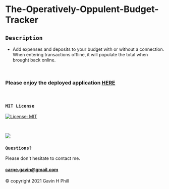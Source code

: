 # The-Operatively-Oppulent-Budget-Tracker

## `Description`

* Add expenses and deposits to your budget with or without a connection. When entering transactions offline, it will populate the total when brought back online.

<br>

### Please enjoy the deployed application [HERE](https://opulent-budget-tracker.herokuapp.com/)
<br>

### `MIT License`
[![License: MIT](https://img.shields.io/badge/License-MIT-yellow.svg)](https://opensource.org/licenses/MIT)

<br>

![](https://github.com/carpegavin/The-Operatively-Opulent-Budget-Tracker/blob/main/public/gif/budget.gif?raw=true)


### `Questions?`
Please don't hesitate to contact me.

#### carpe.gavin@gmail.com

© copyright 2021 Gavin H Phill
